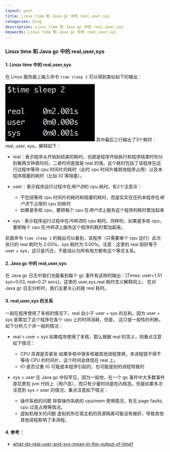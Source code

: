 ```yaml
---
layout: post
title: Linux time 和 Java gc 中的 real,user,sys
categories: blog
description: Linux time 和 Java gc 中的 real,user,sys
keywords: Linux time 和 Java gc 中的 real,user,sys
---
```


### Linux time 和 Java gc 中的 real,user,sys

#### 1. Linux time 中的 real,user,sys
在 Linux 服务器上输入命令 `time sleep 2` 可以得到类似如下的输出：

![linux-time-sleep](/images/blog/linux-time-sleep.png)
其中最后三行输出了3个耗时：real, user, sys。解释如下：
* real：表示程序从开始到结束的耗时。也就是程序开始执行和程序结束时你分别看两次钟表时间，二者时间差就是 real 的值。这个耗时包括了该程序在运
行过程中等待 cpu 时间片的耗时（此时 cpu 时间片被其他程序占用）以及本程序阻塞的耗时（比如 IO 等阻塞）。

* user：表示程序运行过程中在*用户态*的 cpu 耗时。有2个注意点：
    * 不包括等待 cpu 时间片的耗时和阻塞的耗时，而是实实在在的本程序在*用户态*下占用的 cpu 的耗时
    * 如果是多核 cpu，要把每个 cpu 在*用户态*上服务这个程序的耗时累加起来

* sys：表示程序运行过程中在*内核态*的 cpu 耗时。同样的，如果是多核 cpu，要把每个 cpu 在*内核态*上服务这个程序的耗时累加起来。

前面命令 `time sleep 2` 的输出可以看到，该程序（只需要单个 cpu 运行）此次执行的 real 耗时为 2.001s，sys 耗时为 0.001s。注意：这里的 
real 刚好等于 user + sys，这只是巧合，不能误以为所有地方都有这个等式关系。

#### 2. Java gc 中的 real,user,sys
在 Java gc 日志中我们也能看到每个 gc 事件有这样的输出：[Times: user=1.51 sys=0.03, real=0.21 secs]，这里的 user,sys,real 耗时含义解释同上。
在对 Java gc 日志分析时，我们主要关心的是 real 耗时。

#### 3. real,user,sys 的关系
一般在程序使用了多核的情况下，real 会小于 user + sys 的总和，因为 user + sys 是累加了这个程序在各个 cpu 上的时间消耗，但是，
这只是一般性的判断。如下分析几个非一般的情况：

* real > user + sys
    如果程序使用了多核，那么根据 real 的含义，则重点注意如下情况：
    - CPU 资源是否紧张
        如果多核中很多核被其他进程使用，本进程就不得不等待 CPU 的时间片，这个时间会体现在 real 上。
    - IO 是否过重
        IO 可能是本程序引起的，也可能是别的进程导致的
    
* sys > user
    在 Java gc 中较罕见，因为一般地，在一个 gc 事件中大多数事件是花费在 jvm 代码上（用户态），而只有少量时间是在内核态。但是如果多次注意到 
    sys > user 的情况，重点注意如下情况：
    - 操作系统的问题
        排查操作系统的 cpu/mem 使用情况，有无 page faults, cpu 过高占用等情况。
    - 虚拟机相关的问题
        虚拟机所在宿主机的资源隔离可能没有做好，导致其他其他进程影响了本进程。

#### 4. 参考：
* [what-do-real-user-and-sys-mean-in-the-output-of-time1](https://stackoverflow.com/questions/556405/what-do-real-user-and-sys-mean-in-the-output-of-time1?lq=1)
